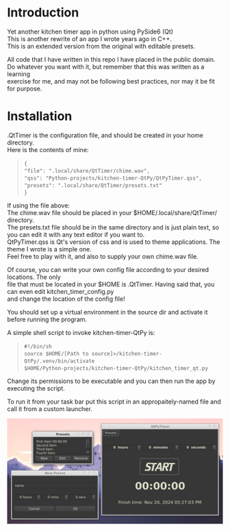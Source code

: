 # Introduction  
Yet another kitchen timer app in python using PySide6 (Qt)  
This is another rewrite of an app I wrote years ago in C++.  
This is an extended version from the original with editable presets.  
  
All code that I have written in this repo I have placed in the public domain.  
Do whatever you want with it, but remember that this was written as a learning  
exercise for me, and may not be following best practices, nor may it be fit for purpose.  

# Installation  
.QtTimer is the configuration file, and should be created in your home directory.  
Here is the contents of mine:  
  
>`{`  
>`"file": ".local/share/QtTimer/chime.wav",`  
>`"qss": "Python-projects/kitchen-timer-QtPy/QtPyTimer.qss",`  
>`"presets": ".local/share/QtTimer/presets.txt"`  
>`}`  

If using the file above:  
The chime.wav file should be placed in your $HOME/.local/share/QtTimer/ directory.  
The presets.txt file should be in the same directory and is just plain text, so you can edit it
with any text editor if you want to.  
QtPyTimer.qss is Qt's version of css and is used to theme applications. The theme I wrote is a simple one.  
Feel free to play with it, and also to supply your own chime.wav file.  

Of course, you can write your own config file according to your desired locations. The only  
file that must be located in your $HOME is .QtTimer. Having said that, you can even edit kitchen_timer_config.py  
and change the location of the config file!  

You should set up a virtual environment in the source dir and activate it before running the
program.  

A simple shell script to invoke kitchen-timer-QtPy is:  

>`#!/bin/sh`  
>`source $HOME/[Path to source]>/kitchen-timer-QtPy/.venv/bin/activate`  
>`$HOME/Python-projects/kitchen-timer-QtPy/kitchen_timer_qt.py`  

Change its permissions to be executable and you can then run the app by executing the script.  

To run it from your task bar put this script in an appropaitely-named file and call it from a custom launcher.

![timer screenshot](assets/kitchen-timer-11-20.png)